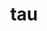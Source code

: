 ---
title: "tau"
layout: cache
categories: [package, develop-2024-02-04]
meta: {"versions": ["2.33.1"], "compilers": ["cce@=15.0.1", "gcc@=11.4.0", "gcc@=9.4.0", "oneapi@=2024.0.0"], "oss": ["rhel8", "ubuntu20.04", "ubuntu22.04"], "platforms": ["linux"], "targets": ["neoverse_v1", "neoverse_v2", "ppc64le", "x86_64_v3", "zen4"], "stacks": ["e4s", "e4s-cray-rhel", "e4s-neoverse-v2", "e4s-neoverse_v1", "e4s-oneapi", "e4s-power", "e4s-rocm-external", "root"], "num_specs": 12, "num_specs_by_stack": {"e4s-cray-rhel": 1, "root": 12, "e4s-neoverse_v1": 2, "e4s-power": 2, "e4s": 3, "e4s-rocm-external": 1, "e4s-neoverse-v2": 2, "e4s-oneapi": 1}}
spec_details: [{"hash": "z7onsmsdb6gcflveus6jtbljpppjzadh", "compiler": "cce@=15.0.1", "versions": ["2.33.1"], "os": "rhel8", "platform": "linux", "target": "zen4", "variants": ["~adios2", "+binutils", "build_system=generic", "~comm", "~craycnl", "~cuda", "~dyninst", "+elf", "+fortran", "~gasnet", "+io", "~level_zero", "+libdwarf", "+libunwind", "~likwid", "+mpi", "~ompt", "~opari", "~opencl", "~openmp", "+otf2", "+papi", "+pdt", "~phase", "~ppc64le", "~profileparam", "+pthreads", "+python", "~rocm", "~rocprofiler", "~roctracer", "~scorep", "~shmem", "~sqlite", "~syscall", "~x86_64"], "stacks": ["e4s-cray-rhel", "root"], "size": "-", "tarball": "https://binaries.spack.io/develop-2024-02-04/build_cache/linux-rhel8-zen4/cce-15.0.1/tau-2.33.1/linux-rhel8-zen4-cce-15.0.1-tau-2.33.1-z7onsmsdb6gcflveus6jtbljpppjzadh.spack"}, {"hash": "6l67m5a3ser44kdetq7yh557sservman", "compiler": "gcc@=11.4.0", "versions": ["2.33.1"], "os": "ubuntu20.04", "platform": "linux", "target": "neoverse_v1", "variants": ["~adios2", "+binutils", "build_system=generic", "~comm", "~craycnl", "+cuda", "~dyninst", "+elf", "+fortran", "~gasnet", "+io", "~level_zero", "+libdwarf", "+libunwind", "~likwid", "+mpi", "~ompt", "~opari", "~opencl", "~openmp", "+otf2", "+papi", "+pdt", "~phase", "~ppc64le", "~profileparam", "+pthreads", "~python", "~rocm", "~rocprofiler", "~roctracer", "~scorep", "~shmem", "~sqlite", "+syscall", "~x86_64"], "stacks": ["e4s-neoverse_v1", "root"], "size": "-", "tarball": "https://binaries.spack.io/develop-2024-02-04/build_cache/linux-ubuntu20.04-neoverse_v1/gcc-11.4.0/tau-2.33.1/linux-ubuntu20.04-neoverse_v1-gcc-11.4.0-tau-2.33.1-6l67m5a3ser44kdetq7yh557sservman.spack"}, {"hash": "i67uppiwhxlpli4lhyqjpc5ojq4nrp4y", "compiler": "gcc@=11.4.0", "versions": ["2.33.1"], "os": "ubuntu20.04", "platform": "linux", "target": "neoverse_v1", "variants": ["~adios2", "+binutils", "build_system=generic", "~comm", "~craycnl", "~cuda", "~dyninst", "+elf", "+fortran", "~gasnet", "+io", "~level_zero", "+libdwarf", "+libunwind", "~likwid", "+mpi", "~ompt", "~opari", "~opencl", "~openmp", "+otf2", "+papi", "+pdt", "~phase", "~ppc64le", "~profileparam", "+pthreads", "+python", "~rocm", "~rocprofiler", "~roctracer", "~scorep", "~shmem", "~sqlite", "+syscall", "~x86_64"], "stacks": ["e4s-neoverse_v1", "root"], "size": "-", "tarball": "https://binaries.spack.io/develop-2024-02-04/build_cache/linux-ubuntu20.04-neoverse_v1/gcc-11.4.0/tau-2.33.1/linux-ubuntu20.04-neoverse_v1-gcc-11.4.0-tau-2.33.1-i67uppiwhxlpli4lhyqjpc5ojq4nrp4y.spack"}, {"hash": "g3nlb6sootzfsb5u743i3kh3q4sahloz", "compiler": "gcc@=9.4.0", "versions": ["2.33.1"], "os": "ubuntu20.04", "platform": "linux", "target": "ppc64le", "variants": ["~adios2", "+binutils", "build_system=generic", "~comm", "~craycnl", "+cuda", "~dyninst", "+elf", "+fortran", "~gasnet", "+io", "~level_zero", "+libdwarf", "+libunwind", "~likwid", "+mpi", "~ompt", "~opari", "~opencl", "~openmp", "+otf2", "+papi", "+pdt", "~phase", "~ppc64le", "~profileparam", "+pthreads", "~python", "~rocm", "~rocprofiler", "~roctracer", "~scorep", "~shmem", "~sqlite", "~syscall", "~x86_64"], "stacks": ["root", "e4s-power"], "size": "-", "tarball": "https://binaries.spack.io/develop-2024-02-04/build_cache/linux-ubuntu20.04-ppc64le/gcc-9.4.0/tau-2.33.1/linux-ubuntu20.04-ppc64le-gcc-9.4.0-tau-2.33.1-g3nlb6sootzfsb5u743i3kh3q4sahloz.spack"}, {"hash": "f3oetxc5i7hzoylfqlohg2k7c5rzvise", "compiler": "gcc@=9.4.0", "versions": ["2.33.1"], "os": "ubuntu20.04", "platform": "linux", "target": "ppc64le", "variants": ["~adios2", "+binutils", "build_system=generic", "~comm", "~craycnl", "~cuda", "~dyninst", "+elf", "+fortran", "~gasnet", "+io", "~level_zero", "+libdwarf", "+libunwind", "~likwid", "+mpi", "~ompt", "~opari", "~opencl", "~openmp", "+otf2", "+papi", "+pdt", "~phase", "~ppc64le", "~profileparam", "+pthreads", "+python", "~rocm", "~rocprofiler", "~roctracer", "~scorep", "~shmem", "~sqlite", "~syscall", "~x86_64"], "stacks": ["root", "e4s-power"], "size": "-", "tarball": "https://binaries.spack.io/develop-2024-02-04/build_cache/linux-ubuntu20.04-ppc64le/gcc-9.4.0/tau-2.33.1/linux-ubuntu20.04-ppc64le-gcc-9.4.0-tau-2.33.1-f3oetxc5i7hzoylfqlohg2k7c5rzvise.spack"}, {"hash": "fc3orzz7ejiqdmua25aaaiw32wa2kuvj", "compiler": "gcc@=11.4.0", "versions": ["2.33.1"], "os": "ubuntu20.04", "platform": "linux", "target": "x86_64_v3", "variants": ["~adios2", "+binutils", "build_system=generic", "~comm", "~craycnl", "~cuda", "~dyninst", "+elf", "+fortran", "~gasnet", "+io", "~level_zero", "+libdwarf", "+libunwind", "~likwid", "+mpi", "~ompt", "~opari", "~opencl", "~openmp", "+otf2", "+papi", "+pdt", "~phase", "~ppc64le", "~profileparam", "+pthreads", "+python", "~rocm", "~rocprofiler", "~roctracer", "~scorep", "~shmem", "~sqlite", "+syscall", "~x86_64"], "stacks": ["e4s", "root"], "size": "-", "tarball": "https://binaries.spack.io/develop-2024-02-04/build_cache/linux-ubuntu20.04-x86_64_v3/gcc-11.4.0/tau-2.33.1/linux-ubuntu20.04-x86_64_v3-gcc-11.4.0-tau-2.33.1-fc3orzz7ejiqdmua25aaaiw32wa2kuvj.spack"}, {"hash": "2ctvhnwnn5o3ophvjsmzsol2u6zwz7xv", "compiler": "gcc@=11.4.0", "versions": ["2.33.1"], "os": "ubuntu20.04", "platform": "linux", "target": "x86_64_v3", "variants": ["~adios2", "+binutils", "build_system=generic", "~comm", "~craycnl", "+cuda", "~dyninst", "+elf", "+fortran", "~gasnet", "+io", "~level_zero", "+libdwarf", "+libunwind", "~likwid", "+mpi", "~ompt", "~opari", "~opencl", "~openmp", "+otf2", "+papi", "+pdt", "~phase", "~ppc64le", "~profileparam", "+pthreads", "~python", "~rocm", "~rocprofiler", "~roctracer", "~scorep", "~shmem", "~sqlite", "+syscall", "~x86_64"], "stacks": ["e4s", "root"], "size": "-", "tarball": "https://binaries.spack.io/develop-2024-02-04/build_cache/linux-ubuntu20.04-x86_64_v3/gcc-11.4.0/tau-2.33.1/linux-ubuntu20.04-x86_64_v3-gcc-11.4.0-tau-2.33.1-2ctvhnwnn5o3ophvjsmzsol2u6zwz7xv.spack"}, {"hash": "mokgzhfnr4567ki2gfp74wwfafcf47pp", "compiler": "gcc@=11.4.0", "versions": ["2.33.1"], "os": "ubuntu20.04", "platform": "linux", "target": "x86_64_v3", "variants": ["~adios2", "+binutils", "build_system=generic", "~comm", "~craycnl", "~cuda", "~dyninst", "+elf", "+fortran", "~gasnet", "+io", "~level_zero", "+libdwarf", "+libunwind", "~likwid", "+mpi", "~ompt", "~opari", "~opencl", "~openmp", "+otf2", "+papi", "+pdt", "~phase", "~ppc64le", "~profileparam", "+pthreads", "~python", "+rocm", "~rocprofiler", "~roctracer", "~scorep", "~shmem", "~sqlite", "+syscall", "~x86_64"], "stacks": ["e4s-rocm-external", "root"], "size": "-", "tarball": "https://binaries.spack.io/develop-2024-02-04/build_cache/linux-ubuntu20.04-x86_64_v3/gcc-11.4.0/tau-2.33.1/linux-ubuntu20.04-x86_64_v3-gcc-11.4.0-tau-2.33.1-mokgzhfnr4567ki2gfp74wwfafcf47pp.spack"}, {"hash": "3a532zwbbuvfx4xe36w6rpttv5gsynxx", "compiler": "gcc@=11.4.0", "versions": ["2.33.1"], "os": "ubuntu20.04", "platform": "linux", "target": "x86_64_v3", "variants": ["~adios2", "+binutils", "build_system=generic", "~comm", "~craycnl", "~cuda", "~dyninst", "+elf", "+fortran", "~gasnet", "+io", "~level_zero", "+libdwarf", "+libunwind", "~likwid", "+mpi", "~ompt", "~opari", "~opencl", "~openmp", "+otf2", "+papi", "+pdt", "~phase", "~ppc64le", "~profileparam", "+pthreads", "~python", "+rocm", "~rocprofiler", "~roctracer", "~scorep", "~shmem", "~sqlite", "+syscall", "~x86_64"], "stacks": ["e4s", "root"], "size": "-", "tarball": "https://binaries.spack.io/develop-2024-02-04/build_cache/linux-ubuntu20.04-x86_64_v3/gcc-11.4.0/tau-2.33.1/linux-ubuntu20.04-x86_64_v3-gcc-11.4.0-tau-2.33.1-3a532zwbbuvfx4xe36w6rpttv5gsynxx.spack"}, {"hash": "iflawzi5uu7rozo5sfpmg4f4vqlanzrn", "compiler": "gcc@=11.4.0", "versions": ["2.33.1"], "os": "ubuntu22.04", "platform": "linux", "target": "neoverse_v2", "variants": ["~adios2", "+binutils", "build_system=generic", "~comm", "~craycnl", "+cuda", "~dyninst", "+elf", "+fortran", "~gasnet", "+io", "~level_zero", "+libdwarf", "+libunwind", "~likwid", "+mpi", "~ompt", "~opari", "~opencl", "~openmp", "+otf2", "+papi", "+pdt", "~phase", "~ppc64le", "~profileparam", "+pthreads", "~python", "~rocm", "~rocprofiler", "~roctracer", "~scorep", "~shmem", "~sqlite", "+syscall", "~x86_64"], "stacks": ["root", "e4s-neoverse-v2"], "size": "-", "tarball": "https://binaries.spack.io/develop-2024-02-04/build_cache/linux-ubuntu22.04-neoverse_v2/gcc-11.4.0/tau-2.33.1/linux-ubuntu22.04-neoverse_v2-gcc-11.4.0-tau-2.33.1-iflawzi5uu7rozo5sfpmg4f4vqlanzrn.spack"}, {"hash": "tncixthzfdm4r4zdm7ugsig622irgla2", "compiler": "gcc@=11.4.0", "versions": ["2.33.1"], "os": "ubuntu22.04", "platform": "linux", "target": "neoverse_v2", "variants": ["~adios2", "+binutils", "build_system=generic", "~comm", "~craycnl", "~cuda", "~dyninst", "+elf", "+fortran", "~gasnet", "+io", "~level_zero", "+libdwarf", "+libunwind", "~likwid", "+mpi", "~ompt", "~opari", "~opencl", "~openmp", "+otf2", "+papi", "+pdt", "~phase", "~ppc64le", "~profileparam", "+pthreads", "+python", "~rocm", "~rocprofiler", "~roctracer", "~scorep", "~shmem", "~sqlite", "+syscall", "~x86_64"], "stacks": ["root", "e4s-neoverse-v2"], "size": "-", "tarball": "https://binaries.spack.io/develop-2024-02-04/build_cache/linux-ubuntu22.04-neoverse_v2/gcc-11.4.0/tau-2.33.1/linux-ubuntu22.04-neoverse_v2-gcc-11.4.0-tau-2.33.1-tncixthzfdm4r4zdm7ugsig622irgla2.spack"}, {"hash": "aamivggp7jcoljqp66ntbrrcmepg66hd", "compiler": "oneapi@=2024.0.0", "versions": ["2.33.1"], "os": "ubuntu22.04", "platform": "linux", "target": "x86_64_v3", "variants": ["~adios2", "~binutils", "build_system=generic", "~comm", "~craycnl", "~cuda", "~dyninst", "+elf", "+fortran", "~gasnet", "+io", "+level_zero", "+libdwarf", "+libunwind", "~likwid", "+mpi", "~ompt", "~opari", "+opencl", "~openmp", "+otf2", "~papi", "~pdt", "~phase", "~ppc64le", "~profileparam", "+pthreads", "~python", "~rocm", "~rocprofiler", "~roctracer", "~scorep", "~shmem", "~sqlite", "+syscall", "~x86_64"], "stacks": ["e4s-oneapi", "root"], "size": "-", "tarball": "https://binaries.spack.io/develop-2024-02-04/build_cache/linux-ubuntu22.04-x86_64_v3/oneapi-2024.0.0/tau-2.33.1/linux-ubuntu22.04-x86_64_v3-oneapi-2024.0.0-tau-2.33.1-aamivggp7jcoljqp66ntbrrcmepg66hd.spack"}]
---